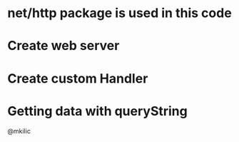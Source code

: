 # net/http package is used in this code

# Create web server

# Create custom Handler

# Getting data with queryString


@mkilic
